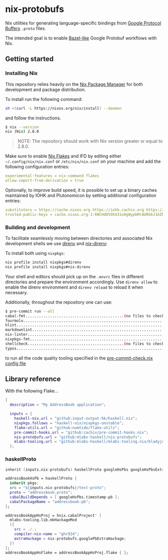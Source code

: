 # nix-protobufs

Nix utilities for generating language-specific bindings from [Google Protocol
Buffers](https://developers.google.com/protocol-buffers) `.proto` files.

The intended goal is to enable
[Bazel-like](https://blog.bazel.build/2017/02/27/protocol-buffers.html) Google
Protobuf workflows with Nix.

## Getting started

### Installing Nix

This repository relies heavily on the [Nix Package
Manager](https://nixos.org/download.html) for both development and package
distribution.

To install run the following command:

```sh
sh <(curl -L https://nixos.org/nix/install) --daemon
```

and follow the instructions.

```sh
$ nix --version
nix (Nix) 2.8.0
```

> NOTE: The repository should work with Nix version greater or equal to 2.8.0.

Make sure to enable [Nix Flakes](https://nixos.wiki/wiki/Flakes#Enable_flakes)
and IFD by editing either `~/.config/nix/nix.conf` or `/etc/nix/nix.conf` on
your machine and add the following configuration entries:

```yaml
experimental-features = nix-command flakes
allow-import-from-derivation = true
```

Optionally, to improve build speed, it is possible to set up a binary caches
maintained by IOHK and Plutonomicon by setting additional configuration entries:

```yaml
substituters = https://cache.nixos.org https://iohk.cachix.org https://cache.iog.io https://public-plutonomicon.cachix.org
trusted-public-keys = cache.nixos.org-1:6NCHdD59X431o0gWypbMrAURkbJ16ZPMQFGspcDShjY= hydra.iohk.io:f/Ea+s+dFdN+3Y/G+FDgSq+a5NEWhJGzdjvKNGv0/EQ= iohk.cachix.org-1:DpRUyj7h7V830dp/i6Nti+NEO2/nhblbov/8MW7Rqoo= public-plutonomicon.cachix.org-1:3AKJMhCLn32gri1drGuaZmFrmnue+KkKrhhubQk/CWc=
```

### Building and development

To facilitate seamlessly moving between directories and associated Nix development shells we use [direnv](https://direnv.net) and [nix-direnv](https://github.com/nix-community/nix-direnv):

To install both using `nixpkgs`:

```sh
nix profile install nixpkgs#direnv
nix profile install nixpkgs#nix-direnv
```

Your shell and editors should pick up on the `.envrc` files in different directories and prepare the environment accordingly.
Use `direnv allow` to enable the direnv environment and `direnv reload` to reload it when necessary.

Additionally, throughout the repository one can use:

```sh
$ pre-commit run --all
cabal-fmt............................................(no files to check)Skipped
fourmolu.................................................................Passed
hlint....................................................................Passed
markdownlint.............................................................Passed
nix-linter...............................................................Passed
nixpkgs-fmt..............................................................Passed
shellcheck...........................................(no files to check)Skipped
typos....................................................................Passed
```

to run all the code quality tooling specified in the [pre-commit-check.nix config file](./pre-commit-check.nix)

## Library reference

With the following Flake...

```nix
{
  description = "My AddressBook application";

  inputs = {
    haskell-nix.url = "github:input-output-hk/haskell.nix";
    nixpkgs.follows = "haskell-nix/nixpkgs-unstable";
    flake-utils.url = "github:numtide/flake-utils";
    pre-commit-hooks.url = "github:cachix/pre-commit-hooks.nix";
    nix-protobufs.url = "github:mlabs-haskell/nix-protobufs";
    mlabs-tooling.url = "github:mlabs-haskell/mlabs-tooling.nix/bladyjoker/expose-modules";
  };
```

### haskellProto

```nix
inherit (inputs.nix-protobufs) haskellProto googleHsPbs googleHsPbsExtraHackage

addressBookHsPb = haskellProto {
  inherit pkgs;
  src = "${inputs.nix-protobufs}/test-proto";
  proto = "addressbook.proto";
  cabalBuildDepends = [ googleHsPbs.timestamp-pb ];
  cabalPackageName = "addressbook-pb";
};

addressBookAppHsProj = hnix.cabalProject' [
  mlabs-tooling.lib.mkHackageMod
  ({
    src = ./.;
    compiler-nix-name = "ghc924";
    extraHackage = nix-protobufs.googlePbExtraHackage;
  })
];
addressBookAppHsFlake = addressBookAppHsProj.flake { };
```
